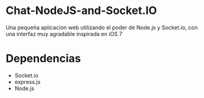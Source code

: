 Chat-NodeJS-and-Socket.IO
=========================

Una pequeña aplicación web utilizando el poder de Node.js y Socket.io, con una interfaz muy agradable inspirada en iOS 7

Dependencias
=========================

- Socket.io
- express.js
- Node.js
